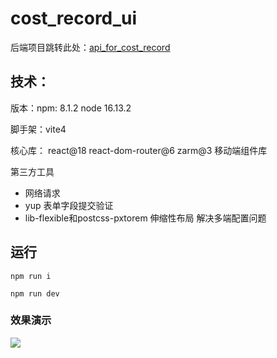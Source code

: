 # cost_record_ui
后端项目跳转此处：[api_for_cost_record
](https://github.com/xiaopeng2918/api_for_cost_record) 
## 技术：

版本：npm: 8.1.2   node 16.13.2

脚手架：vite4

核心库： react@18 react-dom-router@6 zarm@3 移动端组件库

第三方工具 
- 网络请求
- yup  表单字段提交验证
- lib-flexible和postcss-pxtorem 伸缩性布局 解决多端配置问题


## 运行

```
npm run i
```

```
npm run dev
```

### 效果演示  


![](https://yxp2918-1304563104.cos.ap-chongqing.myqcloud.com/blog-pictures/cost_record.gif)
